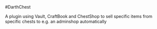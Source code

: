 #DarthChest

A plugin using Vault, CraftBook and ChestShop to sell specific items from specific chests to e.g. an adminshop automatically

